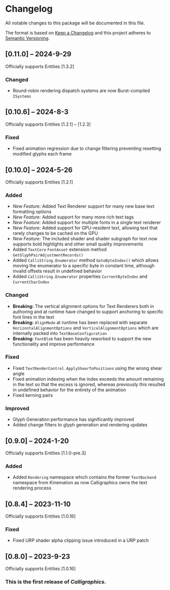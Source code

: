 # Changelog

All notable changes to this package will be documented in this file.

The format is based on [Keep a Changelog](http://keepachangelog.com/en/1.0.0/)
and this project adheres to [Semantic
Versioning](http://semver.org/spec/v2.0.0.html).

## [0.11.0] – 2024-9-29

Officially supports Entities [1.3.2]

### Changed

-   Round-robin rendering dispatch systems are now Burst-compiled `ISystems`

## [0.10.6] – 2024-8-3

Officially supports Entities [1.2.1] – [1.2.3]

### Fixed

-   Fixed animation regression due to change filtering preventing resetting
    modified glyphs each frame

## [0.10.0] – 2024-5-26

Officially supports Entities [1.2.1]

### Added

-   *New Feature:* Added Text Renderer support for many new base text formatting
    options
-   *New Feature:* Added support for many more rich text tags
-   *New Feature:* Added support for multiple fonts in a single text renderer
-   *New Feature:* Added support for GPU-resident text, allowing text that
    rarely changes to be cached on the GPU
-   *New Feature:* The included shader and shader subgraph for text now supports
    bold highlights and other small quality improvements
-   Added `TextCore` `FontAsset` extension method
    `GetGlyphPairAdjustmentRecords()`
-   Added `CalliString.Enumerator` method `GotoByteIndex()` which allows moving
    the enumerator to a specific byte in constant time, although invalid offsets
    result in undefined behavior
-   Added `CalliString.Enumerator` properties `CurrentByteIndex` and
    `CurrentCharIndex`

### Changed

-   **Breaking:** The vertical alignment options for Text Renderers both in
    authoring and at runtime have changed to support anchoring to specific font
    lines in the text
-   **Breaking:** `AlignMode` at runtime has been replaced with separate
    `HorizontalAlignmentOptions` and `VerticalAlignmentOptions` which are
    internally packed into `TextBaseConfiguration`
-   **Breaking:** `FontBlob` has been heavily reworked to support the new
    functionality and improve performance

### Fixed

-   Fixed `TextRenderControl.ApplyShearToPositions` using the wrong shear angle
-   Fixed animation indexing when the index exceeds the amount remaining in the
    text so that the excess is ignored, whereas previously this resulted in
    undefined behavior for the entirety of the animation
-   Fixed kerning pairs

### Improved

-   Glyph Generation performance has significantly improved
-   Added change filters to glyph generation and rendering updates

## [0.9.0] – 2024-1-20

Officially supports Entities [1.1.0-pre.3]

### Added

-   Added `Rendering` namespace which contains the former `TextBackend`
    namespace from Kinemation as now Calligraphics owns the text rendering
    process

## [0.8.4] – 2023-11-10

Officially supports Entities [1.0.16]

### Fixed

-   Fixed URP shader alpha clipping issue introduced in a URP patch

## [0.8.0] – 2023-9-23

Officially supports Entities [1.0.16]

### This is the first release of *Calligraphics*.
